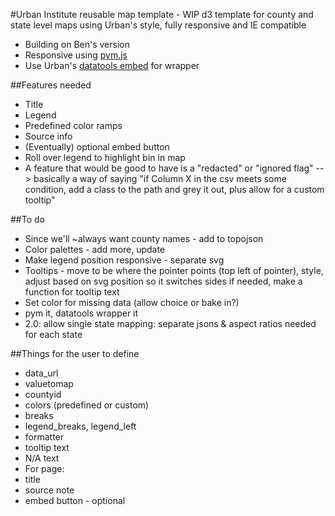 #Urban Institute reusable map template - WIP
d3 template for county and state level maps using Urban's style, fully responsive and IE compatible
* Building on Ben's version
* Responsive using [pym.js](https://github.com/nprapps/pym.js)
* Use Urban's [datatools embed](https://github.com/UrbanInstitute/datatools-embed) for wrapper

##Features needed
* Title
* Legend
* Predefined color ramps
* Source info
* (Eventually) optional embed button
* Roll over legend to highlight bin in map
* A feature that would be good to have is a "redacted" or "ignored flag" --> basically a way of saying "if Column X in the csv meets some condition, add a class to the path and grey it out, plus allow for a custom tooltip"

##To do
* Since we'll ~always want county names - add to topojson
* Color palettes - add more, update
* Make legend position responsive - separate svg
* Tooltips - move to be where the pointer points (top left of pointer), style, adjust based on svg position so it switches sides if needed, make a function for tooltip text
* Set color for missing data (allow choice or bake in?)
* pym it, datatools wrapper it
* 2.0: allow single state mapping: separate jsons & aspect ratios needed for each state

##Things for the user to define
* data_url
* valuetomap
* countyid
* colors (predefined or custom)
* breaks
* legend_breaks, legend_left
* formatter
* tooltip text
 * N/A text
* For page:
 * title
 * source note
 * embed button - optional
